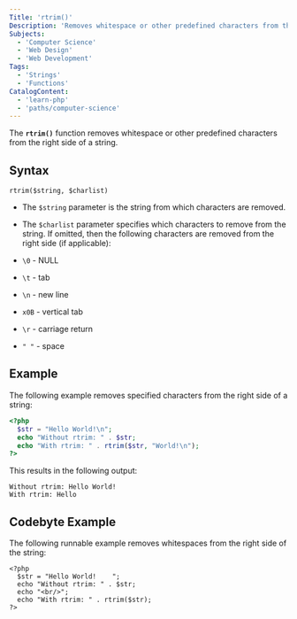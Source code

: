 ```yaml
---
Title: 'rtrim()'
Description: 'Removes whitespace or other predefined characters from the right side of a string.'
Subjects:
  - 'Computer Science'
  - 'Web Design'
  - 'Web Development'
Tags:
  - 'Strings'
  - 'Functions'
CatalogContent:
  - 'learn-php'
  - 'paths/computer-science'
---
```


The **`rtrim()`** function removes whitespace or other predefined characters from the right side of a string.

## Syntax

```pseudo
rtrim($string, $charlist)
```

- The `$string` parameter is the string from which characters are removed.
- The `$charlist` parameter specifies which characters to remove from the string. If omitted, then the following characters are removed from the right side (if applicable):

- `\0` - NULL
- `\t` - tab
- `\n` - new line
- `x0B` - vertical tab
- `\r` - carriage return
- `" "` - space

## Example

The following example removes specified characters from the right side of a string:

```php
<?php
  $str = "Hello World!\n";
  echo "Without rtrim: " . $str;
  echo "With rtrim: " . rtrim($str, "World!\n");
?>
```

This results in the following output:

```shell
Without rtrim: Hello World!
With rtrim: Hello
```

## Codebyte Example

The following runnable example removes whitespaces from the right side of the string:

```codebyte/php
<?php
  $str = "Hello World!    ";
  echo "Without rtrim: " . $str;
  echo "<br/>";
  echo "With rtrim: " . rtrim($str);
?>
```
